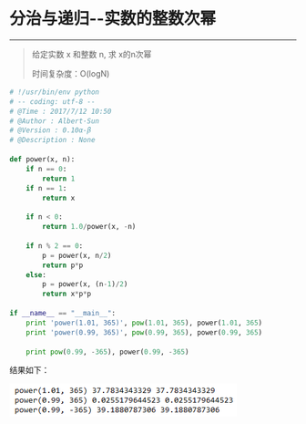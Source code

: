 # 分治与递归--实数的整数次幂

---

> 给定实数 x 和整数 n, 求 x的n次幂
>
> 时间复杂度：O\(logN\)

```py
# !/usr/bin/env python
# -- coding: utf-8 --
# @Time : 2017/7/12 10:50
# @Author : Albert·Sun
# @Version : 0.10α-β
# @Description : None

def power(x, n):
    if n == 0:
        return 1
    if n == 1:
        return x

    if n < 0:
        return 1.0/power(x, -n)

    if n % 2 == 0:
        p = power(x, n/2)
        return p*p
    else:
        p = power(x, (n-1)/2)
        return x*p*p

if __name__ == "__main__":
    print 'power(1.01, 365)', pow(1.01, 365), power(1.01, 365)
    print 'power(0.99, 365)', pow(0.99, 365), power(0.99, 365)

    print pow(0.99, -365), power(0.99, -365)
```

结果如下：

![](/assets/鸡汤.png)

